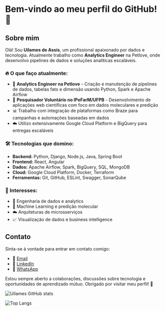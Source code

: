 # Bem-vindo ao meu perfil do GitHub! 👋

## Sobre mim

Olá! Sou **Uilames de Assis**, um profissional apaixonado por dados e tecnologia. Atualmente trabalho como **Analytics Engineer** na Petlove, onde desenvolvo pipelines de dados e soluções analíticas escaláveis.

### 🔥 O que faço atualmente:

- 💼 **Analytics Engineer na Petlove** - Criação e manutenção de pipelines de dados, tabelas fato e dimensão usando Python, Spark e Apache Airflow
- 🧪 **Pesquisador Voluntário no IPeFarM/UFPB** - Desenvolvimento de aplicações web científicas com foco em dados moleculares e predição
- 📊 Trabalho com integração de plataformas como Braze para campanhas e automações baseadas em dados
- ☁️ Utilizo extensivamente Google Cloud Platform e BigQuery para entregas escaláveis

### 🛠️ Tecnologias que domino:

- **Backend:** Python, Django, Node.js, Java, Spring Boot
- **Frontend:** React, Angular
- **Dados:** Apache Airflow, Spark, BigQuery, SQL, MongoDB
- **Cloud:** Google Cloud Platform, Docker, Terraform
- **Ferramentas:** Git, GitHub, ESLint, Swagger, SonarQube

### 🎯 Interesses:

- 🚀 Engenharia de dados e analytics
- 🤖 Machine Learning e predição molecular
- ☁️ Arquiteturas de microsserviços
- 📈 Visualização de dados e business intelligence

## Contato

Sinta-se à vontade para entrar em contato comigo:

- 📧 [Email](mailto:uilamesa.ferreira@gmail.com)
- 💼 [LinkedIn](https://www.linkedin.com/in/uilames-de-assis-89320818a/)
- 📱 [WhatsApp](https://wa.me/5583981709739)

Estou sempre aberto a colaborações, discussões sobre tecnologia e oportunidades de aprendizado mútuo. Obrigado por visitar meu perfil! 🚀

![Uilames GitHub stats](https://github-readme-stats.vercel.app/api?username=uilames&show_icons=true&theme=dark)

![Top Langs](https://github-readme-stats.vercel.app/api/top-langs/?username=uilames&hide_progress=false&theme=dark)


